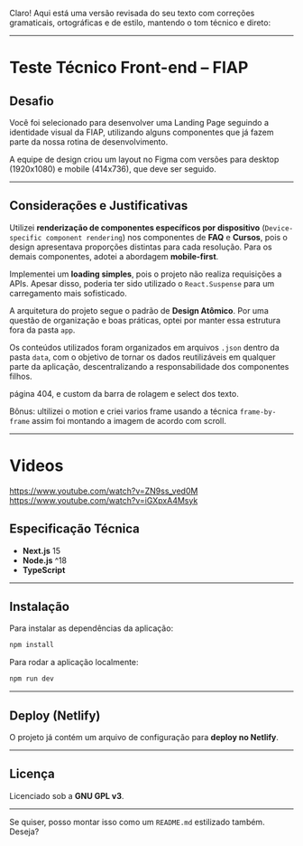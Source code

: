 Claro! Aqui está uma versão revisada do seu texto com correções gramaticais, ortográficas e de estilo, mantendo o tom técnico e direto:

---

# Teste Técnico Front-end – FIAP

## Desafio

Você foi selecionado para desenvolver uma Landing Page seguindo a identidade visual da FIAP, utilizando alguns componentes que já fazem parte da nossa rotina de desenvolvimento.

A equipe de design criou um layout no Figma com versões para desktop (1920x1080) e mobile (414x736), que deve ser seguido.

---

## Considerações e Justificativas

Utilizei **renderização de componentes específicos por dispositivo** (`Device-specific component rendering`) nos componentes de **FAQ** e **Cursos**, pois o design apresentava proporções distintas para cada resolução. Para os demais componentes, adotei a abordagem **mobile-first**.

Implementei um **loading simples**, pois o projeto não realiza requisições a APIs. Apesar disso, poderia ter sido utilizado o `React.Suspense` para um carregamento mais sofisticado.

A arquitetura do projeto segue o padrão de **Design Atômico**. Por uma questão de organização e boas práticas, optei por manter essa estrutura fora da pasta `app`.

Os conteúdos utilizados foram organizados em arquivos `.json` dentro da pasta `data`, com o objetivo de tornar os dados reutilizáveis em qualquer parte da aplicação, descentralizando a responsabilidade dos componentes filhos.

página 404, e custom da barra de rolagem e select dos texto.

Bônus: ultilizei o motion e criei varios frame usando a técnica `frame-by-frame` assim foi montando a imagem de acordo com scroll.

---

# Videos

https://www.youtube.com/watch?v=ZN9ss_ved0M
https://www.youtube.com/watch?v=iGXpxA4Msyk


## Especificação Técnica

* **Next.js** 15
* **Node.js** ^18
* **TypeScript**

---

## Instalação

Para instalar as dependências da aplicação:

```bash
npm install
```

Para rodar a aplicação localmente:

```bash
npm run dev
```

---

## Deploy (Netlify)

O projeto já contém um arquivo de configuração para **deploy no Netlify**.

---

## Licença

Licenciado sob a **GNU GPL v3**.

---

Se quiser, posso montar isso como um `README.md` estilizado também. Deseja?
